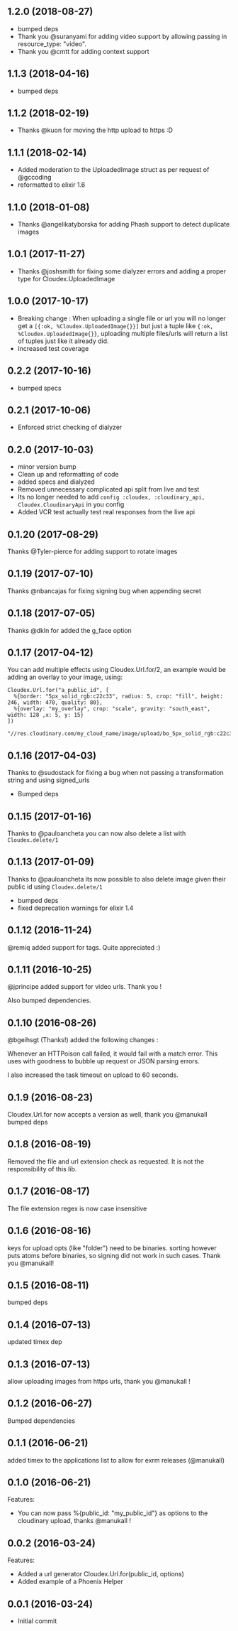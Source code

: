 
## 1.2.0 (2018-08-27)
- bumped deps
- Thank you @suranyami for adding video support by allowing passing in resource_type: "video".
- Thank you @cmtt for adding context support

## 1.1.3 (2018-04-16)
- bumped deps

## 1.1.2 (2018-02-19)
- Thanks @kuon for moving the http upload to https :D

## 1.1.1 (2018-02-14)
- Added moderation to the UploadedImage struct as per request of @gccoding
- reformatted to elixir 1.6

## 1.1.0 (2018-01-08)
- Thanks @angelikatyborska for adding Phash support to detect duplicate images

## 1.0.1 (2017-11-27)
- Thanks @joshsmith for fixing some dialyzer errors and adding a proper type for Cloudex.UploadedImage

## 1.0.0 (2017-10-17)
- Breaking change : When uploading a single file or url you will no
  longer get a `[{:ok, %Cloudex.UploadedImage{}}]` but just a tuple like
  `{:ok, %Cloudex.UploadedImage{}}`, uploading multiple files/urls will
  return a list of tuples just like it already did.
- Increased test coverage

## 0.2.2 (2017-10-16)
- bumped specs

## 0.2.1 (2017-10-06)
- Enforced strict checking of dialyzer

## 0.2.0 (2017-10-03)
- minor version bump
- Clean up and reformatting of code
- added specs and dialyzed
- Removed unnecessary complicated api split from live and test
- Its no longer needed to add `config :cloudex, :cloudinary_api,
  Cloudex.CloudinaryApi` in you config
- Added VCR test actually test real responses from the live api

## 0.1.20 (2017-08-29)
Thanks @Tyler-pierce for adding support to rotate images

## 0.1.19 (2017-07-10)
Thanks @nbancajas for fixing signing bug when appending secret

## 0.1.18 (2017-07-05)
Thanks @dkln for added the g_face option

## 0.1.17 (2017-04-12)
You can add multiple effects using Cloudex.Url.for/2, an example would be adding an overlay to your image, using:

```
Cloudex.Url.for("a_public_id", [
  %{border: "5px_solid_rgb:c22c33", radius: 5, crop: "fill", height: 246, width: 470, quality: 80},
  %{overlay: "my_overlay", crop: "scale", gravity: "south_east", width: 128 ,x: 5, y: 15}
])

"//res.cloudinary.com/my_cloud_name/image/upload/bo_5px_solid_rgb:c22c33,c_fill,h_246,q_80,r_5,w_470/c_scale,g_south_east,l_my_overlay,w_128,x_5,y_15/a_public_id"
```

## 0.1.16 (2017-04-03)
Thanks to @sudostack for fixing a bug when not passing a transformation string and using signed_urls
- Bumped deps

## 0.1.15 (2017-01-16)
Thanks to @pauloancheta you can now also delete a list with ```Cloudex.delete/1```

## 0.1.13 (2017-01-09)
Thanks to @pauloancheta its now possible to also delete image given their public id using ```Cloudex.delete/1```

- bumped deps
- fixed deprecation warnings for elixir 1.4


## 0.1.12 (2016-11-24)
@remiq added support for tags. Quite appreciated :)

## 0.1.11 (2016-10-25)
@jprincipe added support for video urls. Thank you !

Also bumped dependencies.

## 0.1.10 (2016-08-26)
@bgeihsgt (Thanks!) added the following changes :

Whenever an HTTPoison call failed, it would fail with a match error.
This uses with goodness to bubble up request or JSON parsing errors.

I also increased the task timeout on upload to 60 seconds.


## 0.1.9 (2016-08-23)
Cloudex.Url.for now accepts a version as well, thank you @manukall
bumped deps

## 0.1.8 (2016-08-19)
Removed the file and url extension check as requested.
It is not the responsibility of this lib.

## 0.1.7 (2016-08-17)
The file extension regex is now case insensitive

## 0.1.6 (2016-08-16)
keys for upload opts (like "folder") need to be binaries. sorting however puts atoms before binaries, so signing did not work in such cases. Thank you @manukall!

## 0.1.5 (2016-08-11)
bumped deps

## 0.1.4 (2016-07-13)
updated timex dep

## 0.1.3 (2016-07-13)
allow uploading images from https urls, thank you @manukall !

## 0.1.2 (2016-06-27)
Bumped dependencies

## 0.1.1 (2016-06-21)
added timex to the applications list to allow for exrm releases (@manukall)

## 0.1.0 (2016-06-21)
Features:
  - You can now pass %{public_id: "my_public_id"} as options to the cloudinary upload, thanks @manukall !

## 0.0.2 (2016-03-24)

Features:
  - Added a url generator Cloudex.Url.for(public_id, options)
  - Added example of a Phoenix Helper

## 0.0.1 (2016-03-24)

  - Initial commit
